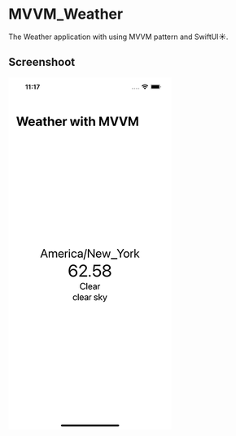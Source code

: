 # MVVM_Weather
The Weather application with using MVVM pattern and SwiftUI:sunny:.

## Screenshoot
![Screenshot 1](https://github.com/val-po/MVVM_Weather/blob/main/MVVM_Weather/Screenshot/Screenshot1.png)
